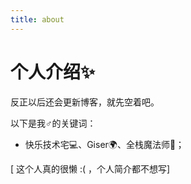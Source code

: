 ```yaml
---
title: about
---
```


# 个人介绍✨

反正以后还会更新博客，就先空着吧。

以下是我♂️的关键词：

* 快乐技术宅💻、Giser🌍、全栈魔法师🧙；



[ 这个人真的很懒 :( ，个人简介都不想写]